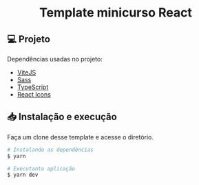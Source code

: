 <h1 align="center">
  Template minicurso React
</h1>

## 💻 Projeto

Dependências usadas no projeto:

-  [ViteJS](https://vitejs.dev/)
-  [Sass](https://sass-lang.com/)
-  [TypeScript](https://www.typescriptlang.org/)
-  [React Icons](https://react-icons.netlify.com/)

## 📥 Instalação e execução

Faça um clone desse template e acesse o diretório.

```bash
# Instalando as dependências
$ yarn

# Executanto aplicação
$ yarn dev
```
